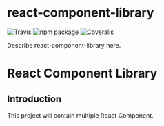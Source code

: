 # react-component-library

[![Travis][build-badge]][build]
[![npm package][npm-badge]][npm]
[![Coveralls][coveralls-badge]][coveralls]

Describe react-component-library here.

[build-badge]: https://img.shields.io/travis/user/repo/master.png?style=flat-square
[build]: https://travis-ci.org/user/repo

[npm-badge]: https://img.shields.io/npm/v/npm-package.png?style=flat-square
[npm]: https://www.npmjs.org/package/npm-package

[coveralls-badge]: https://img.shields.io/coveralls/user/repo/master.png?style=flat-square
[coveralls]: https://coveralls.io/github/user/repo




# React Component Library


## Introduction

This project will contain multiple React Component.

